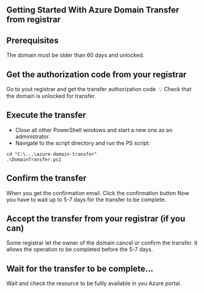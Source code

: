 ## Getting Started With Azure Domain Transfer from registrar

## Prerequisites

The domain must be older than 60 days and unlocked.

## Get the authorization code from your registrar

Go to yout registrar and get the transfer authorization code.
:bulb: Check that the domain is unlocked for transfer.

## Execute the transfer

* Close all other PowerShell windows and start a new one as an administrator.
* Navigate to the script directory and run the PS script:
```
cd "C:\...\azure-domain-transfer"
.\DomainTransfer.ps1
```

## Confirm the transfer

When you get the confirmation email. Click the confirmation button
Now you have to wait up to 5-7 days for the transfer to be complete.

## Accept the transfer from your registrar (if you can)

Some registrar let the owner of the domain cancel or confirm the transfer. It allows the operation to be completed before the 5-7 days.

## Wait for the transfer to be complete...

Wait and check the resource to be fullly available in you Azure portal.

